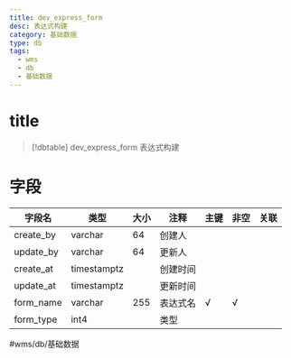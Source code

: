 ```yaml
---
title: dev_express_form
desc: 表达式构建
category: 基础数据
type: db
tags:
  - wms
  - db
  - 基础数据
---
```


# title
>[!dbtable] dev_express_form
> 表达式构建

# 字段
| 字段名 | 类型 | 大小 | 注释 | 主键 | 非空 | 关联 |
| --- | --- | --- | --- | --- | --- | --- |
| create_by | varchar | 64 | 创建人 |  |  |  |
| update_by | varchar | 64 | 更新人 |  |  |  |
| create_at | timestamptz |  | 创建时间 |  |  |  |
| update_at | timestamptz |  | 更新时间 |  |  |  |
| form_name | varchar | 255 | 表达式名 | √ | √ |  |
| form_type | int4 |  | 类型 |  |  |  |
#wms/db/基础数据
